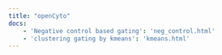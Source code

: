 ```yaml
---
title: "openCyto"
docs:
    - 'Negative control based gating': 'neg_control.html'
    - 'clustering gating by kmeans': 'kmeans.html'
---
```

